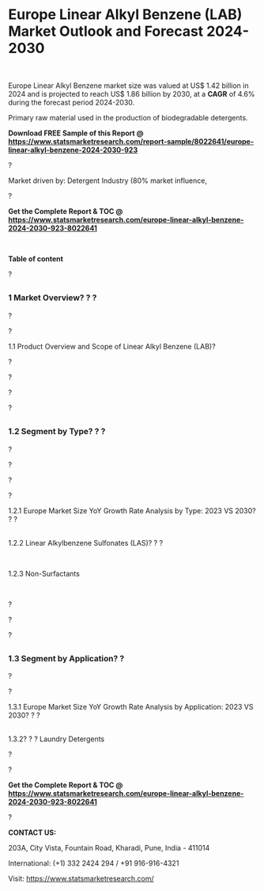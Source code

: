 <h1>Europe Linear Alkyl Benzene (LAB) Market Outlook and Forecast 2024-2030</h1><br/><p>Europe Linear Alkyl Benzene market size was valued at US$ 1.42 billion in 2024 and is projected to reach US$ 1.86 billion by 2030, at a <strong>CAGR</strong> of 4.6% during the forecast period 2024-2030.</p>
 
 
 
 <p>Primary raw material used in the production of biodegradable detergents.</p>
 
 
 
 <div><b>Download FREE Sample of this Report @ <a href="https://www.statsmarketresearch.com/download-free-sample/8022641/europe-linear-alkyl-benzene-2024-2030-923">https://www.statsmarketresearch.com/report-sample/8022641/europe-linear-alkyl-benzene-2024-2030-923</a></b></div>
 
 
 
 <p>? </p>
 
 
 
 <p>Market driven by: Detergent Industry (80% market influence,</p>
 
 
 
 <p>? </p>
 
 
 
 <div><b>Get the Complete Report & TOC @ <a href="https://www.statsmarketresearch.com/europe-linear-alkyl-benzene-2024-2030-923-8022641">https://www.statsmarketresearch.com/europe-linear-alkyl-benzene-2024-2030-923-8022641</a></b></div>
 
 
 
 <p><br />
 
 <b>Table of content</b></p>
 
 
 
 <p>? </p>
 
 
 
 <h2><span style="font-size:16px"><strong>1 Market Overview? ? ? </strong></span></h2>
 
 
 
 <p>? </p>
 
 
 
 <p>? </p>
 
 
 
 <p>1.1 Product Overview and Scope of Linear Alkyl Benzene (LAB)? </p>
 
 
 
 <p>? </p>
 
 
 
 <p>? </p>
 
 
 
 <p>? </p>
 
 
 
 <p>? </p>
 
 
 
 <h2><strong><span style="font-size:16px">1.2 Segment by Type? ? ? </span></strong></h2>
 
 
 
 <p>? </p>
 
 
 
 <p>? </p>
 
 
 
 <p>? </p>
 
 
 
 <p>? </p>
 
 
 
 <p>1.2.1 Europe Market Size YoY Growth Rate Analysis by Type: 2023 VS 2030? ? ? <br />
 
 <br />
 
 1.2.2 Linear Alkylbenzene Sulfonates (LAS)? ? ? <br />
 
 <br />
 
 1.2.3 Non-Surfactants<br />
 
 <br />
 
 ? </p>
 
 
 
 <p>? </p>
 
 
 
 <p>? </p>
 
 
 
 <h2><span style="font-size:16px"><strong>1.3 Segment by Application? ? </strong></span></h2>
 
 
 
 <p>? </p>
 
 
 
 <p>? </p>
 
 
 
 <p>1.3.1 Europe Market Size YoY Growth Rate Analysis by Application: 2023 VS 2030? ? ? <br />
 
 <br />
 
 1.3.2? ? ? Laundry Detergents</p>
 
 
 
 <p>? </p>
 
 
 
 <p>? </p>
 
 
 
 <div><b>Get the Complete Report & TOC @ <a href="https://www.statsmarketresearch.com/europe-linear-alkyl-benzene-2024-2030-923-8022641">https://www.statsmarketresearch.com/europe-linear-alkyl-benzene-2024-2030-923-8022641</a></b></div>
 
 
 
 <p>? </p>
 
 
 
 <p><b>CONTACT US:</b><br />
 
 203A, City Vista, Fountain Road, Kharadi, Pune, India - 411014<br />
 
 International: (+1) 332 2424 294 / +91 916-916-4321<br />
 
 Visit: <a href="https://www.statsmarketresearch.com/">https://www.statsmarketresearch.com/</a></p>